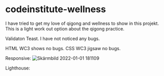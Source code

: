 # codeinstitute-wellness
I have tried to get my love of qigong and wellness to show in this projekt.
This is a light work out option about the qigong practice.

Validaton Teast.
I have not noticed any bugs.







HTML
WC3 shows no bugs.
CSS
WC3 jigsaw no bugs.

Responsive:
![Skärmbild 2022-01-01 181109](https://user-images.githubusercontent.com/49871548/147856070-5f7d8924-652f-4736-8a2f-6bd5c3b71060.png)

Lighthouse:
